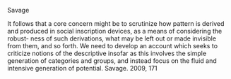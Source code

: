 Savage

It follows that a core concern might be to scrutinize how pattern is derived and produced in social inscription devices, as a means of considering the robust- ness of such derivations, what may be left out or made invisible from them, and so forth. We need to develop an account which seeks to criticize notions of the descriptive insofar as this involves the simple generation of categories and groups, and instead focus on the fluid and intensive generation of potential. Savage. 2009, 171
